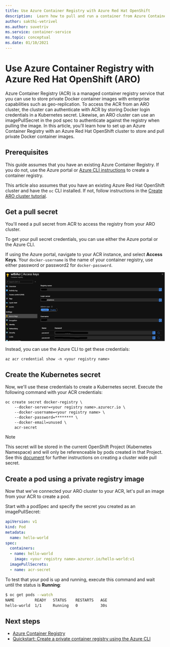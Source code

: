 ```yaml
---
title: Use Azure Container Registry with Azure Red Hat OpenShift
description:  Learn how to pull and run a container from Azure Container Registry in your Azure Red Hat OpenShift cluster.
author: sakthi-vetrivel
ms.author: suvetriv
ms.service: container-service
ms.topic: conceptual
ms.date: 01/10/2021
---
```


# Use Azure Container Registry with Azure Red Hat OpenShift (ARO)

Azure Container Registry (ACR) is a managed container registry service that you can use to store private Docker container images with enterprise capabilities such as geo-replication. To access the ACR from an ARO cluster, the cluster can authenticate with ACR by storing Docker login credentials in a Kubernetes secret.  Likewise, an ARO  cluster can use an imagePullSecret in the pod spec to authenticate against the registry when pulling the image. In this article, you'll learn how to set up an Azure Container Registry with an Azure Red Hat OpenShift cluster to store and pull private Docker container images.

## Prerequisites

This guide assumes that you have an existing Azure Container Registry. If you do not, use the Azure portal or [Azure CLI instructions](../container-registry/container-registry-get-started-azure-cli.md) to create a container registry.

This article also assumes that you have an existing Azure Red Hat OpenShift cluster and have the `oc` CLI installed. If not, follow instructions in the [Create ARO cluster tutorial](tutorial-create-cluster.md).

## Get a pull secret

You'll need a pull secret from ACR to access the registry from your ARO cluster.

To get your pull secret credentials, you can use either the Azure portal or the Azure CLI.

If using the Azure portal, navigate to your ACR instance, and select **Access Keys**.  Your `docker-username` is the name of your container registry, use either password or password2 for `docker-password`.

![Access Keys](./media/acr-access-keys.png)

Instead, you can use the Azure CLI to get these credentials:
```azurecli
az acr credential show -n <your registry name>
```

## Create the Kubernetes secret

Now, we'll use these credentials to create a Kubernetes secret. Execute the following command with your ACR credentials:

```
oc create secret docker-registry \
    --docker-server=<your registry name>.azurecr.io \
    --docker-username=<your registry name> \
    --docker-password=******** \
    --docker-email=unused \
    acr-secret
```

>[!NOTE]
>This secret will be stored in the current OpenShift Project (Kubernetes Namespace) and will only be referenceable by pods created in that Project.  See this [document](https://docs.openshift.com/container-platform/4.4/openshift_images/managing_images/using-image-pull-secrets.html) for further instructions on creating a cluster wide pull secret.

## Create a pod using a private registry image

Now that we've connected your ARO cluster to your ACR, let's pull an image from your ACR to create a pod.

Start with a podSpec and specify the secret you created as an imagePullSecret:

```yaml
apiVersion: v1
kind: Pod
metadata:
  name: hello-world
spec:
  containers:
  - name: hello-world
    image: <your registry name>.azurecr.io/hello-world:v1
  imagePullSecrets:
  - name: acr-secret
```

To test that your pod is up and running, execute this command and wait until the status is **Running**:

```bash
$ oc get pods --watch
NAME         READY   STATUS    RESTARTS   AGE
hello-world  1/1     Running   0          30s
```

## Next steps

* [Azure Container Registry](../container-registry/container-registry-concepts.md)
* [Quickstart: Create a private container registry using the Azure CLI](../container-registry/container-registry-get-started-azure-cli.md)
